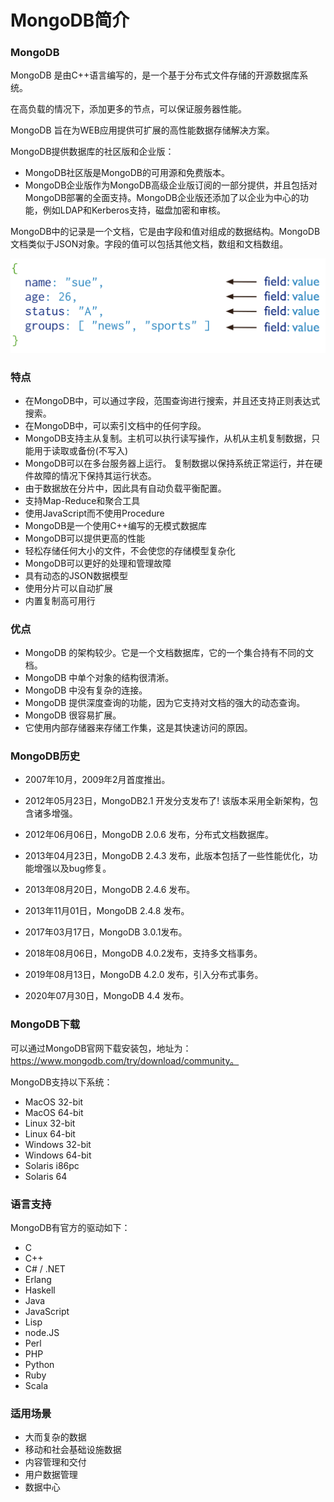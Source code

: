 # MongoDB简介

### MongoDB

MongoDB 是由C++语言编写的，是一个基于分布式文件存储的开源数据库系统。

在高负载的情况下，添加更多的节点，可以保证服务器性能。

MongoDB 旨在为WEB应用提供可扩展的高性能数据存储解决方案。

MongoDB提供数据库的社区版和企业版：

- MongoDB社区版是MongoDB的可用源和免费版本。
- MongoDB企业版作为MongoDB高级企业版订阅的一部分提供，并且包括对MongoDB部署的全面支持。MongoDB企业版还添加了以企业为中心的功能，例如LDAP和Kerberos支持，磁盘加密和审核。

MongoDB中的记录是一个文档，它是由字段和值对组成的数据结构。MongoDB文档类似于JSON对象。字段的值可以包括其他文档，数组和文档数组。

![A MongoDB document.](../images/crud-annotated-document.svg)

### 特点

- 在MongoDB中，可以通过字段，范围查询进行搜索，并且还支持正则表达式搜索。
- 在MongoDB中，可以索引文档中的任何字段。
- MongoDB支持主从复制。主机可以执行读写操作，从机从主机复制数据，只能用于读取或备份(不写入)
- MongoDB可以在多台服务器上运行。 复制数据以保持系统正常运行，并在硬件故障的情况下保持其运行状态。
- 由于数据放在分片中，因此具有自动负载平衡配置。
- 支持Map-Reduce和聚合工具
- 使用JavaScript而不使用Procedure
- MongoDB是一个使用C++编写的无模式数据库
- MongoDB可以提供更高的性能
- 轻松存储任何大小的文件，不会使您的存储模型复杂化
- MongoDB可以更好的处理和管理故障
- 具有动态的JSON数据模型
- 使用分片可以自动扩展
- 内置复制高可用行

### 优点

* MongoDB 的架构较少。它是一个文档数据库，它的一个集合持有不同的文档。
* MongoDB 中单个对象的结构很清淅。
* MongoDB 中没有复杂的连接。
* MongoDB 提供深度查询的功能，因为它支持对文档的强大的动态查询。
* MongoDB 很容易扩展。
* 它使用内部存储器来存储工作集，这是其快速访问的原因。

### MongoDB历史

* 2007年10月，2009年2月首度推出。
* 2012年05月23日，MongoDB2.1 开发分支发布了! 该版本采用全新架构，包含诸多增强。

* 2012年06月06日，MongoDB 2.0.6 发布，分布式文档数据库。

* 2013年04月23日，MongoDB 2.4.3 发布，此版本包括了一些性能优化，功能增强以及bug修复。

* 2013年08月20日，MongoDB 2.4.6 发布。

* 2013年11月01日，MongoDB 2.4.8 发布。

* 2017年03月17日，MongoDB 3.0.1发布。

* 2018年08月06日，MongoDB 4.0.2发布，支持多文档事务。

* 2019年08月13日，MongoDB 4.2.0 发布，引入分布式事务。
* 2020年07月30日，MongoDB 4.4 发布。

### MongoDB下载

可以通过MongoDB官网下载安装包，地址为：https://www.mongodb.com/try/download/community。

MongoDB支持以下系统：

- MacOS 32-bit
- MacOS 64-bit
- Linux 32-bit
- Linux 64-bit
- Windows 32-bit
- Windows 64-bit
- Solaris i86pc
- Solaris 64

### 语言支持

MongoDB有官方的驱动如下：

- C
- C++
- C# / .NET
- Erlang
- Haskell
- Java
- JavaScript
- Lisp
- node.JS
- Perl
- PHP
- Python
- Ruby
- Scala

### 适用场景

* 大而复杂的数据
* 移动和社会基础设施数据
* 内容管理和交付
* 用户数据管理
* 数据中心